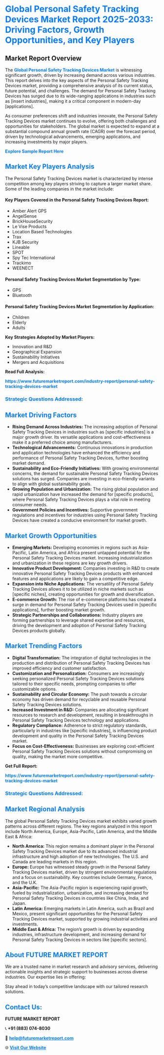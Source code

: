 <h1 style="color: #007BFF;">Global Personal Safety Tracking Devices Market Report 2025-2033: Driving Factors, Growth Opportunities, and Key Players</h1>

<section id="overview">
<h2>Market Report Overview</h2>
<p>The <a href="https://www.futuremarketreport.com/industry-report/personal-safety-tracking-devices-market" style="color: #007BFF; text-decoration: none;"><strong>Global Personal Safety Tracking Devices Market</strong></a> is witnessing significant growth, driven by increasing demand across various industries. This report delves into the key aspects of the Personal Safety Tracking Devices market, providing a comprehensive analysis of its current status, future potential, and challenges. The demand for Personal Safety Tracking Devices has surged due to its wide-ranging applications in industries such as [insert industries], making it a critical component in modern-day [applications].</p>
<p>As consumer preferences shift and industries innovate, the Personal Safety Tracking Devices market continues to evolve, offering both challenges and opportunities for stakeholders. The global market is expected to expand at a substantial compound annual growth rate (CAGR) over the forecast period, driven by technological advancements, emerging applications, and increasing investments by major players.</p>
</section>

<section id="overview">
<p><a href="https://www.futuremarketreport.com/request-sample/reportId=50922" style="color: #007BFF; text-decoration: none;"><strong>Explore Sample Report Here</strong></a></p>
</section>

<section id="key-players">
<h2 style="color: #007BFF;">Market Key Players Analysis</h2>
<p>The Personal Safety Tracking Devices market is characterized by intense competition among key players striving to capture a larger market share. Some of the leading companies in the market include:</p>
<h4>Key Players Covered in the Personal Safety Tracking Devices Report:</h4>
<ul><li>Amber Alert GPS</li><li>AngelSense</li><li>BrickHouseSecurity</li><li>Le Vise Products</li><li>Location Based Technologies</li><li>Trax</li><li>KJB Security</li><li>Lineable</li><li>SPOT</li><li>Spy Tec International</li><li>Trackimo</li><li>WEENECT</li></ul>
<h4>Personal Safety Tracking Devices Market Segmentation by Type:</h4>
<ul><li>GPS</li><li>Bluetooth</li></ul>

<h4>Personal Safety Tracking Devices Market Segmentation by Application:</h4>
<ul><li>Children</li><li>Elderly</li><li>Adults</li></ul>
<p><strong>Key Strategies Adopted by Market Players:</strong></p>
<ul>
<li>Innovation and R&D</li>
<li>Geographical Expansion</li>
<li>Sustainability Initiatives</li>
<li>Mergers and Acquisitions</li>
</ul>
</section>

<section>
<p><strong>Read Full Analysis: </strong></p><a href="https://www.futuremarketreport.com/industry-report/personal-safety-tracking-devices-market" style="color: #007BFF; text-decoration: none;"><strong>https://www.futuremarketreport.com/industry-report/personal-safety-tracking-devices-market</strong></a>
<h3 style="color: #007BFF;">Strategic Questions Addressed:</h3>
</section>

<section id="driving-factors">
<h2 style="color: #007BFF;">Market Driving Factors</h2>
<ul>
<li><strong>Rising Demand Across Industries:</strong> The increasing adoption of Personal Safety Tracking Devices in industries such as [specific industries] is a major growth driver. Its versatile applications and cost-effectiveness make it a preferred choice among manufacturers.</li>
<li><strong>Technological Advancements:</strong> Continuous innovations in production and application technologies have enhanced the efficiency and performance of Personal Safety Tracking Devices, further boosting market demand.</li>
<li><strong>Sustainability and Eco-Friendly Initiatives:</strong> With growing environmental concerns, the demand for sustainable Personal Safety Tracking Devices solutions has surged. Companies are investing in eco-friendly variants to align with global sustainability goals.</li>
<li><strong>Growing Population and Urbanization:</strong> The rising global population and rapid urbanization have increased the demand for [specific products], where Personal Safety Tracking Devices plays a vital role in meeting consumer needs.</li>
<li><strong>Government Policies and Incentives:</strong> Supportive government regulations and incentives for industries using Personal Safety Tracking Devices have created a conducive environment for market growth.</li>
</ul>
</section>

<section id="growth-opportunities">
<h2 style="color: #007BFF;">Market Growth Opportunities</h2>
<ul>
<li><strong>Emerging Markets:</strong> Developing economies in regions such as Asia-Pacific, Latin America, and Africa present untapped potential for the Personal Safety Tracking Devices market. Increasing industrialization and urbanization in these regions are key growth drivers.</li>
<li><strong>Innovative Product Development:</strong> Companies investing in R&D to create innovative Personal Safety Tracking Devices products with enhanced features and applications are likely to gain a competitive edge.</li>
<li><strong>Expansion into Niche Applications:</strong> The versatility of Personal Safety Tracking Devices allows it to be utilized in niche markets such as [specific niches], creating opportunities for growth and diversification.</li>
<li><strong>E-commerce Growth:</strong> The rise of e-commerce platforms has created a surge in demand for Personal Safety Tracking Devices used in [specific applications], further boosting market growth.</li>
<li><strong>Strategic Partnerships and Collaborations:</strong> Industry players are forming partnerships to leverage shared expertise and resources, driving the development and adoption of Personal Safety Tracking Devices products globally.</li>
</ul>
</section>

<section id="trending-factors">
<h2 style="color: #007BFF;">Market Trending Factors</h2>
<ul>
<li><strong>Digital Transformation:</strong> The integration of digital technologies in the production and distribution of Personal Safety Tracking Devices has improved efficiency and customer satisfaction.</li>
<li><strong>Customization and Personalization:</strong> Consumers are increasingly seeking personalized Personal Safety Tracking Devices solutions tailored to their specific needs, prompting companies to offer customizable options.</li>
<li><strong>Sustainability and Circular Economy:</strong> The push towards a circular economy has driven demand for recyclable and reusable Personal Safety Tracking Devices solutions.</li>
<li><strong>Increased Investment in R&D:</strong> Companies are allocating significant resources to research and development, resulting in breakthroughs in Personal Safety Tracking Devices technology and applications.</li>
<li><strong>Regulatory Compliance:</strong> Adherence to strict regulatory standards, particularly in industries like [specific industries], is influencing product development and quality in the Personal Safety Tracking Devices market.</li>
<li><strong>Focus on Cost-Effectiveness:</strong> Businesses are exploring cost-efficient Personal Safety Tracking Devices solutions without compromising on quality, making the market more competitive.</li>
</ul>
</section>

<section>
<p><strong>Get Full Report: </strong></p><a href="https://www.futuremarketreport.com/industry-report/personal-safety-tracking-devices-market" style="color: #007BFF; text-decoration: none;"><strong>https://www.futuremarketreport.com/industry-report/personal-safety-tracking-devices-market</strong></a>
<h3 style="color: #007BFF;">Strategic Questions Addressed:</h3>
</section>


<section id="regional-analysis">
<h2 style="color: #007BFF;">Market Regional Analysis</h2>
<p>The global Personal Safety Tracking Devices market exhibits varied growth patterns across different regions. The key regions analyzed in this report include North America, Europe, Asia-Pacific, Latin America, and the Middle East & Africa:</p>
<ul>
<li><strong>North America:</strong> This region remains a dominant player in the Personal Safety Tracking Devices market due to its advanced industrial infrastructure and high adoption of new technologies. The U.S. and Canada are leading markets in this region.</li>
<li><strong>Europe:</strong> Europe has witnessed steady growth in the Personal Safety Tracking Devices market, driven by stringent environmental regulations and a focus on sustainability. Key countries include Germany, France, and the U.K.</li>
<li><strong>Asia-Pacific:</strong> The Asia-Pacific region is experiencing rapid growth, fueled by industrialization, urbanization, and increasing demand for Personal Safety Tracking Devices in countries like China, India, and Japan.</li>
<li><strong>Latin America:</strong> Emerging markets in Latin America, such as Brazil and Mexico, present significant opportunities for the Personal Safety Tracking Devices market, supported by growing industrial activities and investments.</li>
<li><strong>Middle East & Africa:</strong> The region’s growth is driven by expanding industries, infrastructure development, and increasing demand for Personal Safety Tracking Devices in sectors like [specific sectors].</li>
</ul>
</section>

<footer>
<h2 style="color: #007BFF;">About FUTURE MARKET REPORT</h2>
<p>We are a trusted name in market research and advisory services, delivering actionable insights and strategic support to businesses across diverse industries. Our expertise lies in offering:</p>

<p>Stay ahead in today’s competitive landscape with our tailored research solutions.</p>

<h2 style="color: #007BFF;">Contact Us:</h2>
<p><strong>FUTURE MARKET REPORT</strong></p>
<p>📞 <strong>+91 (883) 074-8030</strong></p>
<p>📧 <strong><a href="mailto:help@futuremarketreport.com" style="color: #007BFF;">help@futuremarketreport.com</a></strong></p>
<p>🌐 <strong><a href="https://www.futuremarketreport.com/" style="color: #007BFF;">Visit Our Website</a></strong></p>
</footer>